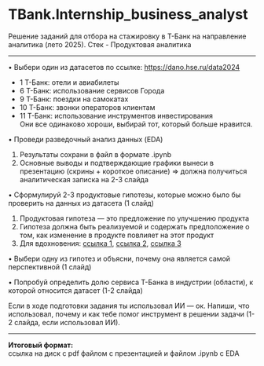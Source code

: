 # TBank.Internship_business_analyst

Решение заданий для отбора на стажировку в Т-Банк на направление аналитика (лето 2025). Стек - Продуктовая аналитика

---

• Выбери один из датасетов по ссылке: https://dano.hse.ru/data2024  
- 1 Т-Банк: отели и авиабилеты  
- 6 Т-Банк: использование сервисов Города  
- 9 Т-Банк: поездки на самокатах  
- 10 Т-Банк: звонки операторов клиентам  
- 11 Т-Банк: использование инструментов инвестирования  
Они все одинаково хороши, выбирай тот, который больше нравится.

• Проведи разведочный анализ данных (EDA)  
1. Результаты сохрани в файл в формате .ipynb  
2. Основные выводы и подтверждающие графики вынеси в презентацию (скрины + короткое описание) => должна получиться аналитическая записка на 2-3 слайда

• Сформулируй 2-3 продуктовые гипотезы, которые можно было бы проверить на данных из датасета (1 слайд)  
1. Продуктовая гипотеза — это предложение по улучшению продукта  
2. Гипотеза должна быть реализуемой и содержать предположение о том, как изменение в продукте повлияет на этот продукт  
3. Для вдохновения: [ссылка 1](https://habr.com/ru/articles/795811/), [ссылка 2](https://habr.com/ru/companies/ligastavok/articles/867752/), [ссылка 3](https://habr.com/ru/companies/otus/articles/868274/)

• Выбери одну из гипотез и объясни, почему она является самой перспективной (1 слайд)

• Попробуй определить долю сервиса Т-Банка в индустрии (области), к которой относится датасет (1-2 слайда)

Если в ходе подготовки задания ты использовал ИИ — ок. Напиши, что использовал, почему и как тебе помог инструмент в решении задачи (1-2 слайда, если использовал ИИ).

---

**Итоговый формат:**  
ссылка на диск с pdf файлом с презентацией и файлом .ipynb с EDA
